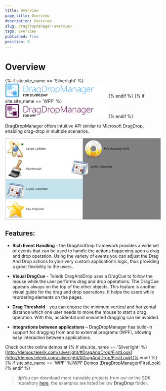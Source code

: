 ```yaml
---
title: Overview
page_title: Overview
description: Overview
slug: dragdropmanager-overview
tags: overview
published: True
position: 0
---
```


# Overview

{% if site.site_name == 'Silverlight' %}
![Drag Drop Manger SL](images/DragDropManger_SL.png)
{% endif %}
{% if site.site_name == 'WPF' %}
![Drag Drop Manger WPF](images/DragDropManger_WPF.png)
{% endif %}

DragDropManager offers intuitive API similar to Microsoft DragDrop, enabling drag-drop in multiple scenarios.

![](images/DragDropManager_DragBetweenListBoxes.png)

## Features:

* __Rich Event Handling__ - the DragAndDrop framework provides a wide set of events that can be used to handle the actions happening upon a drag and drop operation. Using the variety of events you can adjust the Drag And Drop actions to your very custom application’s logic, thus providing a great flexibility to the users. 

* __Visual DragCue__ - Telerik DragAndDrop uses a DragCue to follow the mouse while the user performs drag and drop operations. The DragCue appears always on the top of the other objects. This feature is another visual guide for the drag and drop operations. It helps the users while reordering elements on the pages.

* __Drag Threshold__ - you can choose the minimum vertical and horizontal distance which one user needs to move the mouse to start a drag operation.  With this, accidental and unwanted dragging can be avoided.

* __Integrations between applications__ – DragDropManager has build-in support for dragging from and to external programs (WPF), allowing easy interaction between applications.

Check out the online demos at {% if site.site_name == 'Silverlight' %}[http://demos.telerik.com/silverlight/#DragAndDrop/FirstLook](http://demos.telerik.com/silverlight/#DragAndDrop/FirstLook){% endif %}{% if site.site_name == 'WPF' %}[WPF Demos (DragDropManager/FirstLook) ](http://demos.telerik.com/wpf){% endif %}

>tipYou can download more runnable projects from our online SDK repository [here](https://github.com/telerik/xaml-sdk), the examples are listed bellow __DragDrop__ folder.         
